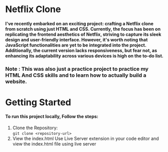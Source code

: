 # Netflix Clone 

#### I've recently embarked on an exciting project: crafting a Netflix clone from scratch using just HTML and CSS. Currently, the focus has been on replicating the frontend aesthetics of Netflix, striving to capture its sleek design and user-friendly interface. However, it's worth noting that JavaScript functionalities are yet to be integrated into the project. Additionally, the current version lacks responsiveness, but fear not, as enhancing its adaptability across various devices is high on the to-do list. 

### Note : This was also just a practice project to practice my HTML And CSS skills and to learn how to actually build a website.


# Getting Started 

#### To run this project locally, Follow the steps:
1) Clone the Repository: <br>
`git clone <repository-url>`
2) View the index.html
   Use Live Server extension in your code editor and view the index.html file using live server
